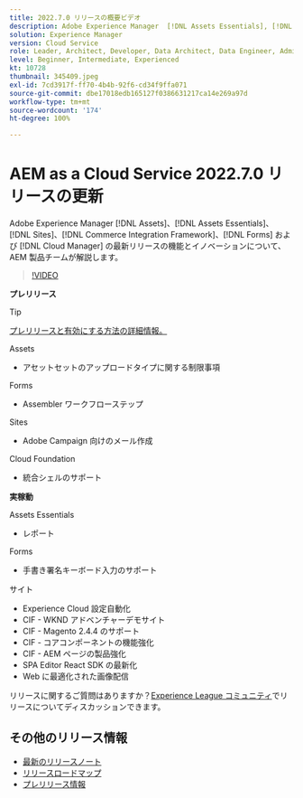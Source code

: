 ```yaml
---
title: 2022.7.0 リリースの概要ビデオ
description: Adobe Experience Manager  [!DNL Assets Essentials], [!DNL Sites], [!DNL Screens], [!DNL Forms]  および  [!DNL Cloud Foundation] の 2022-7-0 リリースの最新機能とイノベーションについて説明します。
solution: Experience Manager
version: Cloud Service
role: Leader, Architect, Developer, Data Architect, Data Engineer, Admin, User
level: Beginner, Intermediate, Experienced
kt: 10728
thumbnail: 345409.jpeg
exl-id: 7cd3917f-ff70-4b4b-92f6-cd34f9ffa071
source-git-commit: dbe17018edb165127f0386631217ca14e269a97d
workflow-type: tm+mt
source-wordcount: '174'
ht-degree: 100%

---
```



# AEM as a Cloud Service 2022.7.0 リリースの更新

Adobe Experience Manager [!DNL Assets]、[!DNL Assets Essentials]、[!DNL Sites]、[!DNL Commerce Integration Framework]、[!DNL Forms] および [!DNL Cloud Manager] の最新リリースの機能とイノベーションについて、AEM 製品チームが解説します。

>[!VIDEO](https://video.tv.adobe.com/v/345409/?quality=12&learn=on)

**プレリリース**

>[!TIP]
>
>[プレリリースと有効にする方法の詳細情報。](https://experienceleague.adobe.com/docs/experience-manager-cloud-service/content/release-notes/prerelease.html?lang=ja)

Assets

* アセットセットのアップロードタイプに関する制限事項

Forms

* Assembler ワークフローステップ

Sites

* Adobe Campaign 向けのメール作成

Cloud Foundation

* 統合シェルのサポート

**実稼動**

Assets Essentials

* レポート

Forms

* 手書き署名キーボード入力のサポート

サイト

* Experience Cloud 設定自動化
* CIF - WKND アドベンチャーデモサイト
* CIF - Magento 2.4.4 のサポート
* CIF - コアコンポーネントの機能強化
* CIF - AEM ページの製品強化
* SPA Editor React SDK の最新化
* Web に最適化された画像配信

リリースに関するご質問はありますか？[Experience League コミュニティ](https://adobe.ly/3paYDAo)でリリースについてディスカッションできます。

## その他のリリース情報

* [最新のリリースノート](https://experienceleague.adobe.com/docs/experience-manager-cloud-service/content/release-notes/home.html?lang=ja)
* [リリースロードマップ](https://experienceleague.adobe.com/docs/experience-manager-release-information/aem-release-updates/update-releases-roadmap.html?lang=ja)
* [プレリリース情報](https://experienceleague.adobe.com/docs/experience-manager-cloud-service/content/release-notes/prerelease.html)
